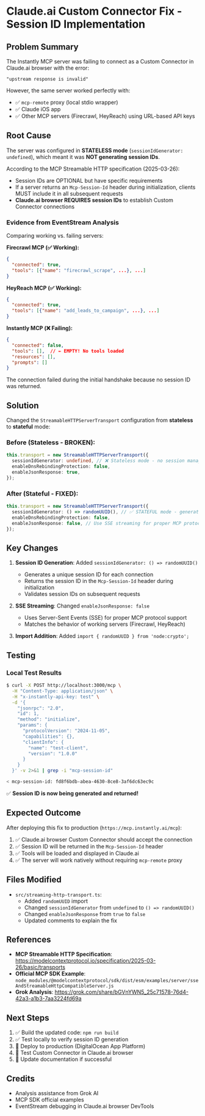 # Claude.ai Custom Connector Fix - Session ID Implementation

## Problem Summary

The Instantly MCP server was failing to connect as a Custom Connector in Claude.ai browser with the error:
```
"upstream response is invalid"
```

However, the same server worked perfectly with:
- ✅ `mcp-remote` proxy (local stdio wrapper)
- ✅ Claude iOS app
- ✅ Other MCP servers (Firecrawl, HeyReach) using URL-based API keys

## Root Cause

The server was configured in **STATELESS mode** (`sessionIdGenerator: undefined`), which meant it was **NOT generating session IDs**.

According to the MCP Streamable HTTP specification (2025-03-26):
- Session IDs are OPTIONAL but have specific requirements
- If a server returns an `Mcp-Session-Id` header during initialization, clients MUST include it in all subsequent requests
- **Claude.ai browser REQUIRES session IDs** to establish Custom Connector connections

### Evidence from EventStream Analysis

Comparing working vs. failing servers:

**Firecrawl MCP (✅ Working):**
```json
{
  "connected": true,
  "tools": [{"name": "firecrawl_scrape", ...}, ...]
}
```

**HeyReach MCP (✅ Working):**
```json
{
  "connected": true,
  "tools": [{"name": "add_leads_to_campaign", ...}, ...]
}
```

**Instantly MCP (❌ Failing):**
```json
{
  "connected": false,
  "tools": [],  // ← EMPTY! No tools loaded
  "resources": [],
  "prompts": []
}
```

The connection failed during the initial handshake because no session ID was returned.

## Solution

Changed the `StreamableHTTPServerTransport` configuration from **stateless** to **stateful** mode:

### Before (Stateless - BROKEN):
```typescript
this.transport = new StreamableHTTPServerTransport({
  sessionIdGenerator: undefined, // ❌ Stateless mode - no session management
  enableDnsRebindingProtection: false,
  enableJsonResponse: true,
});
```

### After (Stateful - FIXED):
```typescript
this.transport = new StreamableHTTPServerTransport({
  sessionIdGenerator: () => randomUUID(), // ✅ STATEFUL mode - generates session IDs
  enableDnsRebindingProtection: false,
  enableJsonResponse: false, // Use SSE streaming for proper MCP protocol support
});
```

## Key Changes

1. **Session ID Generation**: Added `sessionIdGenerator: () => randomUUID()`
   - Generates a unique session ID for each connection
   - Returns the session ID in the `Mcp-Session-Id` header during initialization
   - Validates session IDs on subsequent requests

2. **SSE Streaming**: Changed `enableJsonResponse: false`
   - Uses Server-Sent Events (SSE) for proper MCP protocol support
   - Matches the behavior of working servers (Firecrawl, HeyReach)

3. **Import Addition**: Added `import { randomUUID } from 'node:crypto';`

## Testing

### Local Test Results

```bash
$ curl -X POST http://localhost:3000/mcp \
  -H "Content-Type: application/json" \
  -H "x-instantly-api-key: test" \
  -d '{
    "jsonrpc": "2.0",
    "id": 1,
    "method": "initialize",
    "params": {
      "protocolVersion": "2024-11-05",
      "capabilities": {},
      "clientInfo": {
        "name": "test-client",
        "version": "1.0.0"
      }
    }
  }' -v 2>&1 | grep -i "mcp-session-id"

< mcp-session-id: fd8f6bdb-abea-4630-8ce8-3af6dc63ec9c
```

✅ **Session ID is now being generated and returned!**

## Expected Outcome

After deploying this fix to production (`https://mcp.instantly.ai/mcp`):

1. ✅ Claude.ai browser Custom Connector should accept the connection
2. ✅ Session ID will be returned in the `Mcp-Session-Id` header
3. ✅ Tools will be loaded and displayed in Claude.ai
4. ✅ The server will work natively without requiring `mcp-remote` proxy

## Files Modified

- `src/streaming-http-transport.ts`:
  - Added `randomUUID` import
  - Changed `sessionIdGenerator` from `undefined` to `() => randomUUID()`
  - Changed `enableJsonResponse` from `true` to `false`
  - Updated comments to explain the fix

## References

- **MCP Streamable HTTP Specification**: https://modelcontextprotocol.io/specification/2025-03-26/basic/transports
- **Official MCP SDK Example**: `node_modules/@modelcontextprotocol/sdk/dist/esm/examples/server/sseAndStreamableHttpCompatibleServer.js`
- **Grok Analysis**: https://grok.com/share/bGVnYWN5_25c71578-76d4-42a3-a1b3-7aa3224fd69a

## Next Steps

1. ✅ Build the updated code: `npm run build`
2. ✅ Test locally to verify session ID generation
3. 🚀 Deploy to production (DigitalOcean App Platform)
4. 🧪 Test Custom Connector in Claude.ai browser
5. 📝 Update documentation if successful

## Credits

- Analysis assistance from Grok AI
- MCP SDK official examples
- EventStream debugging in Claude.ai browser DevTools

